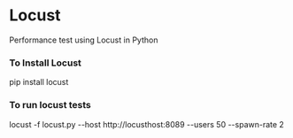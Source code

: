 # Locust
Performance test using Locust in Python

### To Install Locust 
pip install locust

### To run locust tests
locust -f locust.py --host http://locusthost:8089 --users 50 --spawn-rate 2

